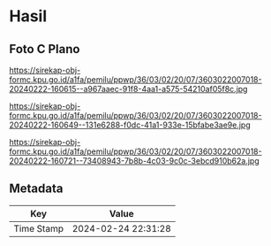 # Hasil

## Foto C Plano

https://sirekap-obj-formc.kpu.go.id/a1fa/pemilu/ppwp/36/03/02/20/07/3603022007018-20240222-160615--a967aaec-91f8-4aa1-a575-54210af05f8c.jpg

https://sirekap-obj-formc.kpu.go.id/a1fa/pemilu/ppwp/36/03/02/20/07/3603022007018-20240222-160649--131e6288-f0dc-41a1-933e-15bfabe3ae9e.jpg

https://sirekap-obj-formc.kpu.go.id/a1fa/pemilu/ppwp/36/03/02/20/07/3603022007018-20240222-160721--73408943-7b8b-4c03-9c0c-3ebcd910b62a.jpg


## Metadata

| Key        | Value               |
| ---------- | ------------------- |
| Time Stamp | 2024-02-24 22:31:28 |



